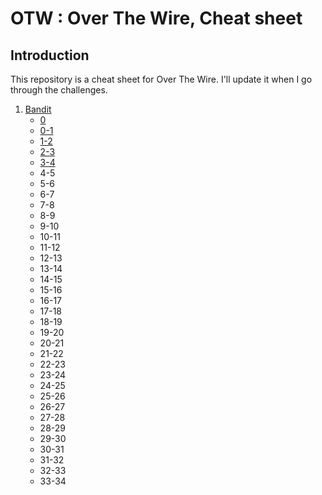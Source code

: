 # OTW : Over The Wire, Cheat sheet

## Introduction

This repository is a cheat sheet for Over The Wire.
I'll update it when I go through the challenges.

1. [Bandit](1-Bandit)
    - [0](1-Bandit/0.md)
    - [0-1](1-Bandit/0-1.md)
    - [1-2](1-Bandit/1-2.md)
    - [2-3](1-Bandit/2-3.md)
    - [3-4](1-Bandit/3-4.md)
    - 4-5
    - 5-6
    - 6-7
    - 7-8
    - 8-9
    - 9-10
    - 10-11
    - 11-12
    - 12-13
    - 13-14
    - 14-15
    - 15-16
    - 16-17
    - 17-18
    - 18-19
    - 19-20
    - 20-21
    - 21-22
    - 22-23
    - 23-24
    - 24-25
    - 25-26
    - 26-27
    - 27-28
    - 28-29
    - 29-30
    - 30-31
    - 31-32
    - 32-33
    - 33-34
